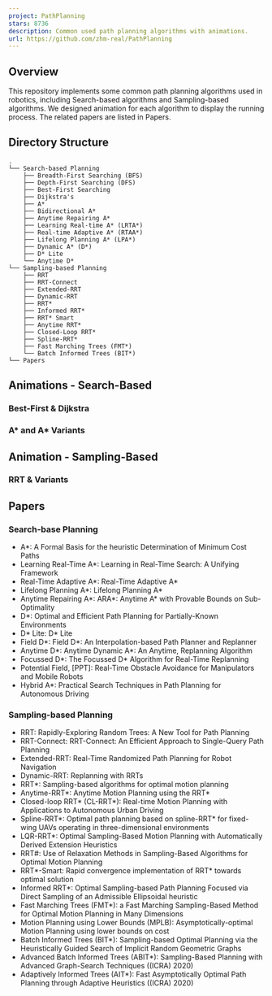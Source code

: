 ```yaml
---
project: PathPlanning
stars: 8736
description: Common used path planning algorithms with animations.
url: https://github.com/zhm-real/PathPlanning
---
```


Overview
--------

This repository implements some common path planning algorithms used in robotics, including Search-based algorithms and Sampling-based algorithms. We designed animation for each algorithm to display the running process. The related papers are listed in Papers.

Directory Structure
-------------------

```
.
└── Search-based Planning
    ├── Breadth-First Searching (BFS)
    ├── Depth-First Searching (DFS)
    ├── Best-First Searching
    ├── Dijkstra's
    ├── A*
    ├── Bidirectional A*
    ├── Anytime Repairing A*
    ├── Learning Real-time A* (LRTA*)
    ├── Real-time Adaptive A* (RTAA*)
    ├── Lifelong Planning A* (LPA*)
    ├── Dynamic A* (D*)
    ├── D* Lite
    └── Anytime D*
└── Sampling-based Planning
    ├── RRT
    ├── RRT-Connect
    ├── Extended-RRT
    ├── Dynamic-RRT
    ├── RRT*
    ├── Informed RRT*
    ├── RRT* Smart
    ├── Anytime RRT*
    ├── Closed-Loop RRT*
    ├── Spline-RRT*
    ├── Fast Marching Trees (FMT*)
    └── Batch Informed Trees (BIT*)
└── Papers
```

Animations - Search-Based
-------------------------

### Best-First & Dijkstra

### A\* and A\* Variants

Animation - Sampling-Based
--------------------------

### RRT & Variants

Papers
------

### Search-base Planning

-   A\*: A Formal Basis for the heuristic Determination of Minimum Cost Paths
-   Learning Real-Time A\*: Learning in Real-Time Search: A Unifying Framework
-   Real-Time Adaptive A\*: Real-Time Adaptive A\*
-   Lifelong Planning A\*: Lifelong Planning A\*
-   Anytime Repairing A\*: ARA\*: Anytime A\* with Provable Bounds on Sub-Optimality
-   D\*: Optimal and Efficient Path Planning for Partially-Known Environments
-   D\* Lite: D\* Lite
-   Field D\*: Field D\*: An Interpolation-based Path Planner and Replanner
-   Anytime D\*: Anytime Dynamic A\*: An Anytime, Replanning Algorithm
-   Focussed D\*: The Focussed D\* Algorithm for Real-Time Replanning
-   Potential Field, \[PPT\]: Real-Time Obstacle Avoidance for Manipulators and Mobile Robots
-   Hybrid A\*: Practical Search Techniques in Path Planning for Autonomous Driving

### Sampling-based Planning

-   RRT: Rapidly-Exploring Random Trees: A New Tool for Path Planning
-   RRT-Connect: RRT-Connect: An Efficient Approach to Single-Query Path Planning
-   Extended-RRT: Real-Time Randomized Path Planning for Robot Navigation
-   Dynamic-RRT: Replanning with RRTs
-   RRT\*: Sampling-based algorithms for optimal motion planning
-   Anytime-RRT\*: Anytime Motion Planning using the RRT\*
-   Closed-loop RRT\* (CL-RRT\*): Real-time Motion Planning with Applications to Autonomous Urban Driving
-   Spline-RRT\*: Optimal path planning based on spline-RRT\* for fixed-wing UAVs operating in three-dimensional environments
-   LQR-RRT\*: Optimal Sampling-Based Motion Planning with Automatically Derived Extension Heuristics
-   RRT#: Use of Relaxation Methods in Sampling-Based Algorithms for Optimal Motion Planning
-   RRT\*-Smart: Rapid convergence implementation of RRT\* towards optimal solution
-   Informed RRT\*: Optimal Sampling-based Path Planning Focused via Direct Sampling of an Admissible Ellipsoidal heuristic
-   Fast Marching Trees (FMT\*): a Fast Marching Sampling-Based Method for Optimal Motion Planning in Many Dimensions
-   Motion Planning using Lower Bounds (MPLB): Asymptotically-optimal Motion Planning using lower bounds on cost
-   Batch Informed Trees (BIT\*): Sampling-based Optimal Planning via the Heuristically Guided Search of Implicit Random Geometric Graphs
-   Advanced Batch Informed Trees (ABIT\*): Sampling-Based Planning with Advanced Graph-Search Techniques ((ICRA) 2020)
-   Adaptively Informed Trees (AIT\*): Fast Asymptotically Optimal Path Planning through Adaptive Heuristics ((ICRA) 2020)
